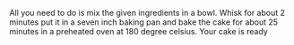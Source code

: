 All you need to do is mix the given ingredients in a bowl. 
Whisk for about 2 minutes
put it in a seven inch baking pan
and bake the cake for about 25 minutes in a preheated oven at 180 degree celsius. 
Your cake is ready